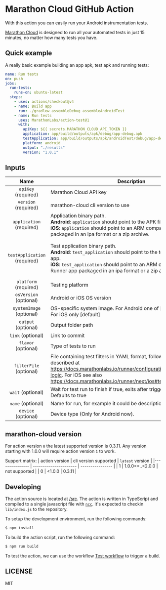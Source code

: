 # Marathon Cloud GitHub Action

With this action you can easily run your Android instrumentation tests.

[Marathon Cloud](https://marathonlabs.io) is designed to run all your automated tests in just 15 minutes,
no matter how many tests you have.

## Quick example

A really basic example building an app apk, test apk and running tests:

```yaml
name: Run tests
on: push
jobs:
  run-tests:
    runs-on: ubuntu-latest
  steps:
    - uses: actions/checkout@v4
    - name: Build app
      run: ./gradlew assembleDebug assembleAndroidTest
    - name: Run tests
      uses: MarathonLabs/action-test@1
      with:
        apiKey: ${{ secrets.MARATHON_CLOUD_API_TOKEN }}
        application: app/build/outputs/apk/debug/app-debug.apk
        testApplication: app/build/outputs/apk/androidTest/debug/app-debug-androidTest.apk
        platform: android
        output: "./results"
        version: "1.0.1"
```

## Inputs

|             Name             | Description                                                                                                                                                                                                                                          | Default  | Example                                                                                                                                                                                          |
| :--------------------------: | ---------------------------------------------------------------------------------------------------------------------------------------------------------------------------------------------------------------------------------------------------- | -------- | ------------------------------------------------------------------------------------------------------------------------------------------------------------------------------------------------ |
|     `apiKey` (required)      | Marathon Cloud API key                                                                                                                                                                                                                               |          | `cafebabe`                                                                                                                                                                                       |
|     `version` (required)     | marathon-cloud cli version to use                                                                                                                                                                                                                    |          | `1.0.0`                                                                                                                                                                                          |
|   `application` (required)   | Application binary path. <br>**Android**: `application` should point to the APK file. <br>**iOS**: `application` should point to an ARM compatible Simulator build packaged in an ipa format or a zip archive.                                       |          | **Android**: `app/build/outputs/apk/debug/app-debug.apk` <br>**iOS**: `/home/user/workspace/sample.zip` or `/home/user/workspace/sample.ipa`                                                     |
| `testApplication` (required) | Test application binary path. <br>**Android**: `test_application` should point to the test .apk file for your app. <br>**iOS**: `test_application` should point to an ARM compatible iOS Test Runner app packaged in an ipa format or a zip archive. |          | **Android**: `app/build/outputs/apk/androidTest/debug/app-debug-androidTest.apk` <br>**iOS**: `/home/user/workspace/sampleUITests-Runner.zip` or `/home/user/workspace/sampleUITests-Runner.ipa` |
|    `platform` (required)     | Testing platform                                                                                                                                                                                                                                     |          | `android` or `ios`                                                                                                                                                                               |
|    `osVersion` (optional)    | Android or iOS OS version                                                                                                                                                                                                                            |          | `11`, `15.5`, etc.                                                                                                                                                                               |
|   `systemImage` (optional)   | OS-specific system image. For Android one of [default,google_apis]. For iOS only [default]                                                                                                                                                           |          | `default`, `google_apis`                                                                                                                                                                         |
|     `output` (optional)      | Output folder path                                                                                                                                                                                                                                   |          | `output`                                                                                                                                                                                         |
|      `link` (optional)       | Link to commit                                                                                                                                                                                                                                       |          |                                                                                                                                                                                                  |
|     `flavor` (optional)      | Type of tests to run                                                                                                                                                                                                                                 | `native` | `native`, `js-jest-appium`, `python-robotframework-appium`                                                                                                                                       |
|   `filterFile` (optional)    | File containing test filters in YAML format, following the schema described at https://docs.marathonlabs.io/runner/configuration/filtering/#filtering-logic. For iOS see also https://docs.marathonlabs.io/runner/next/ios#test-plans.               |          |                                                                                                                                                                                                  |
|      `wait` (optional)       | Wait for test run to finish if true, exits after triggering a run if false. Defaults to true                                                                                                                                                         | true     |                                                                                                                                                                                                  |
|      `name` (optional)       | Name for run, for example it could be description of commit.                                                                                                                                                                                         | ``       | AmazingRun                                                                                                                                                                                       |
|     `device` (optional)      | Device type (Only for Android now).                                                                                                                                                                                                                  | `phone`  | `phone`, `tv`, `watch`                                                                                                                                                                           |

## marathon-cloud version

For action version `0` the latest supported version is 0.3.11. Any version starting with 1.0.0 will require action version `1` to work.

Support matrix:
| action version | cli version supported | `latest` version |
|--------------- | ---------------------- | ---------------- |
| 1 | 1.0.0<=..<2.0.0 | not supported |
| 0 | <1.0.0 | 0.3.11 |

## Developing

The action source is located at [/src](/src). The action is written in TypeScript and compiled to a single javascript file with [`ncc`][ncc]. It's expected to checkin `lib/index.js` to the repository.

To setup the development environment, run the following commands:

```bash
$ npm install
```

To build the action script, run the following command:

```bash
$ npm run build
```

To test the action, we can use the workflow [Test workflow](https://github.com/MarathonLabs/setup-marathon-cloud/actions/workflows/test-marathon-cloud.yaml) to trigger a build.

[ncc]: https://github.com/vercel/ncc
[marathon-cloud]: https://github.com/MarathonLabs/marathon-cloud-cli

## LICENSE

MIT
